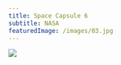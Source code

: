 ```yaml
---
title: Space Capsule 6
subtitle: NASA
featuredImage: /images/03.jpg
---
```


<div class="row">
  <div class="col-12">
    <img src="/images/02.jpg">
  </div>
</div>
